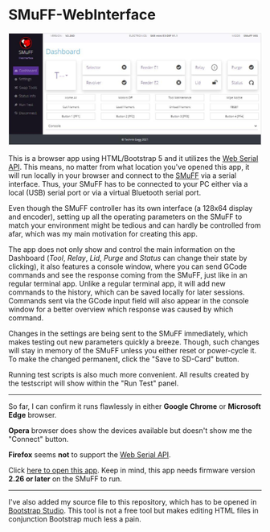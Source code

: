 # SMuFF-WebInterface

![The SMuFF](images/SMuFF-WI.jpg)

This is a browser app using HTML/Bootstrap 5 and it utilizes the [Web Serial API](https://web.dev/serial/). This means, no matter from what location you've opened this app, it will run locally in your browser and connect to the [SMuFF](https://sites.google.com/view/the-smuff/?authuser=43) via a serial interface. Thus, your SMuFF has to be connected to your PC either via a local (USB) serial port or via a virtual Bluetooth serial port.

Even though the SMuFF controller has its own interface (a 128x64 display and encoder), setting up all the operating parameters on the SMuFF to match your environment might be tedious and can hardly be controlled from afar, which was my main motivation for creating this app.

The app does not only show and control the main information on the Dashboard (*Tool*, *Relay*, *Lid*, *Purge* and *Status* can change their state by clicking), it also features a console window, where you can send GCode commands and see the response coming from the SMuFF, just like in an regular terminal app.
Unlike a regular terminal app, it will add new commands to the history, which can be saved locally for later sessions. Commands sent via the GCode input field will also appear in the console window for a better overview which response was caused by which command.

Changes in the settings are being sent to the SMuFF immediately, which makes testing out new parameters quickly a breeze. Though, such changes will stay in memory of the SMuFF unless you either reset or power-cycle it. To make the changed permanent, click the "Save to SD-Card" button.

Running test scripts is also much more convenient. All results created by the testscript will show within the "Run Test" panel.

---

So far, I can confirm it runs flawlessly in either **Google Chrome** or **Microsoft Edge** browser.

**Opera** browser does show the devices available but doesn't show me the "Connect" button.

**Firefox** seems **not** to support the [Web Serial API](https://web.dev/serial/).

Click [here to open this app](https://technik-gegg.github.io/SMuFF-WI/). Keep in mind, this app needs firmware version **2.26 or later** on the SMuFF to run.

---

I've also added my source file to this repository, which has to be opened in [Bootstrap Studio](https://bootstrapstudio.io/). This tool is not a free tool but makes editing HTML files in conjunction Bootstrap much less a pain.
